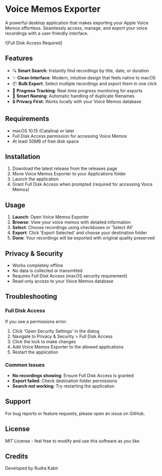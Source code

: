 # Voice Memos Exporter

A powerful desktop application that makes exporting your Apple Voice Memos effortless. Seamlessly access, manage, and export your voice recordings with a user-friendly interface.

![Full Disk Access Required]

## Features

- 🔍 **Smart Search**: Instantly find recordings by title, date, or duration
- ✨ **Clean Interface**: Modern, intuitive design that feels native to macOS
- 📦 **Bulk Export**: Select multiple recordings and export them in one click
- 🔄 **Progress Tracking**: Real-time progress monitoring for exports
- 🎯 **Smart Naming**: Automatic handling of duplicate filenames
- 🔒 **Privacy First**: Works locally with your Voice Memos database

## Requirements

- macOS 10.15 (Catalina) or later
- Full Disk Access permission for accessing Voice Memos
- At least 50MB of free disk space

## Installation

1. Download the latest release from the releases page
2. Move Voice Memos Exporter to your Applications folder
3. Launch the application
4. Grant Full Disk Access when prompted (required for accessing Voice Memos)

## Usage

1. **Launch**: Open Voice Memos Exporter
2. **Browse**: View your voice memos with detailed information
3. **Select**: Choose recordings using checkboxes or 'Select All'
4. **Export**: Click 'Export Selected' and choose your destination folder
5. **Done**: Your recordings will be exported with original quality preserved

## Privacy & Security

- Works completely offline
- No data is collected or transmitted
- Requires Full Disk Access (macOS security requirement)
- Read-only access to your Voice Memos database

## Troubleshooting

### Full Disk Access

If you see a permissions error:

1. Click 'Open Security Settings' in the dialog
2. Navigate to Privacy & Security > Full Disk Access
3. Click the lock to make changes
4. Add Voice Memos Exporter to the allowed applications
5. Restart the application

### Common Issues

- **No recordings showing**: Ensure Full Disk Access is granted
- **Export failed**: Check destination folder permissions
- **Search not working**: Try restarting the application

## Support

For bug reports or feature requests, please open an issue on GitHub.

## License

MIT License - feel free to modify and use this software as you like.

## Credits

Developed by Rudra Kabir
